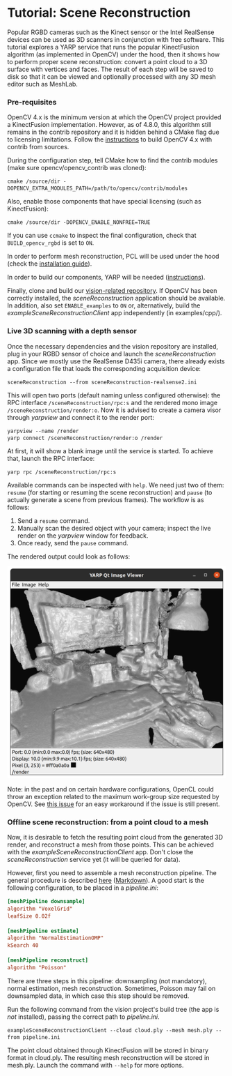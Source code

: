 # Tutorial: Scene Reconstruction

Popular RGBD cameras such as the Kinect sensor or the Intel RealSense devices can be used as 3D scanners in conjunction with free software. This tutorial explores a YARP service that runs the popular KinectFusion algorithm (as implemented in OpenCV) under the hood, then it shows how to perform proper scene reconstruction: convert a point cloud to a 3D surface with vertices and faces. The result of each step will be saved to disk so that it can be viewed and optionally processed with any 3D mesh editor such as MeshLab.

### Pre-requisites

OpenCV 4.x is the minimum version at which the OpenCV project provided a KinectFusion implementation. However, as of 4.8.0, this algorithm still remains in the contrib repository and it is hidden behind a CMake flag due to licensing limitations. Follow the [instructions](https://github.com/roboticslab-uc3m/installation-guides/blob/master/install-opencv.md) to build OpenCV 4.x with contrib from sources.

During the configuration step, tell CMake how to find the contrib modules (make sure opencv/opencv_contrib was cloned):

```
cmake /source/dir -DOPENCV_EXTRA_MODULES_PATH=/path/to/opencv/contrib/modules
```

Also, enable those components that have special licensing (such as KinectFusion):

```
cmake /source/dir -DOPENCV_ENABLE_NONFREE=TRUE
```

If you can use `ccmake` to inspect the final configuration, check that `BUILD_opencv_rgbd` is set to `ON`.

In order to perform mesh reconstruction, PCL will be used under the hood (check the [installation guide](https://github.com/roboticslab-uc3m/installation-guides/blob/master/install-pcl.md)).

In order to build our components, YARP will be needed ([instructions](https://github.com/roboticslab-uc3m/installation-guides/blob/master/install-yarp.md)).

Finally, clone and build our [vision-related repository](https://github.com/roboticslab-uc3m/vision). If OpenCV has been correctly installed, the *sceneReconstruction* application should be available. In addition, also set `ENABLE_examples` to `ON` or, alternatively, build the *exampleSceneReconstructionClient* app independently (in examples/cpp/).

### Live 3D scanning with a depth sensor

Once the necessary dependencies and the vision repository are installed, plug in your RGBD sensor of choice and launch the *sceneReconstruction* app. Since we mostly use the RealSense D435i camera, there already exists a configuration file that loads the corresponding acquisition device:

```
sceneReconstruction --from sceneReconstruction-realsense2.ini
```

This will open two ports (default naming unless configured otherwise): the RPC interface `/sceneReconstruction/rpc:s` and the rendered mono image `/sceneReconstruction/render:o`. Now it is advised to create a camera visor through *yarpview* and connect it to the render port:

```
yarpview --name /render
yarp connect /sceneReconstruction/render:o /render
```

At first, it will show a blank image until the service is started. To achieve that, launch the RPC interface:

```
yarp rpc /sceneReconstruction/rpc:s
```

Available commands can be inspected with `help`. We need just two of them: `resume` (for starting or resuming the scene reconstruction) and `pause` (to actually generate a scene from previous frames). The workflow is as follows:

1. Send a `resume` command.
2. Manually scan the desired object with your camera; inspect the live render on the *yarpview* window for feedback.
3. Once ready, send the `pause` command.

The rendered output could look as follows:

![kinfu](../fig/kinfu.png)

Note: in the past and on certain hardware configurations, OpenCL could throw an exception related to the maximum work-group size requested by OpenCV. See [this issue](https://github.com/opencv/opencv_contrib/issues/2422) for an easy workaround if the issue is still present.

### Offline scene reconstruction: from a point cloud to a mesh

Now, it is desirable to fetch the resulting point cloud from the generated 3D render, and reconstruct a mesh from those points. This can be achieved with the *exampleSceneReconstructionClient* app. Don't close the *sceneReconstruction* service yet (it will be queried for data).

However, first you need to assemble a mesh reconstruction pipeline. The general procedure is described [here](https://robots.uc3m.es/vision/yarpcloudutils.html) ([Markdown](https://github.com/roboticslab-uc3m/vision/blob/master/libraries/YarpCloudUtils/README.md)). A good start is the following configuration, to be placed in a *pipeline.ini*:

```ini
[meshPipeline downsample]
algorithm "VoxelGrid"
leafSize 0.02f

[meshPipeline estimate]
algorithm "NormalEstimationOMP"
kSearch 40

[meshPipeline reconstruct]
algorithm "Poisson"
```

There are three steps in this pipeline: downsampling (not mandatory), normal estimation, mesh reconstruction. Sometimes, Poisson may fail on downsampled data, in which case this step should be removed.

Run the following command from the vision project's build tree (the app is *not* installed), passing the correct path to *pipeline.ini*.

```
exampleSceneReconstructionClient --cloud cloud.ply --mesh mesh.ply --from pipeline.ini
```

The point cloud obtained through KinectFusion will be stored in binary format in cloud.ply. The resulting mesh reconstruction will be stored in mesh.ply. Launch the command with `--help` for more options.
